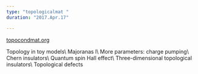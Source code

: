 ```yaml
---
type: "topologicalmat "
duration: "2017.Apr.17"

---
```


[topocondmat.org](https://topocondmat.org)

Topology in toy models\\
Majoranas I\\
More parameters: charge pumping\\
Chern insulators\\
Quantum spin Hall effect\\
Three-dimensional topological insulators\\
Topological defects


